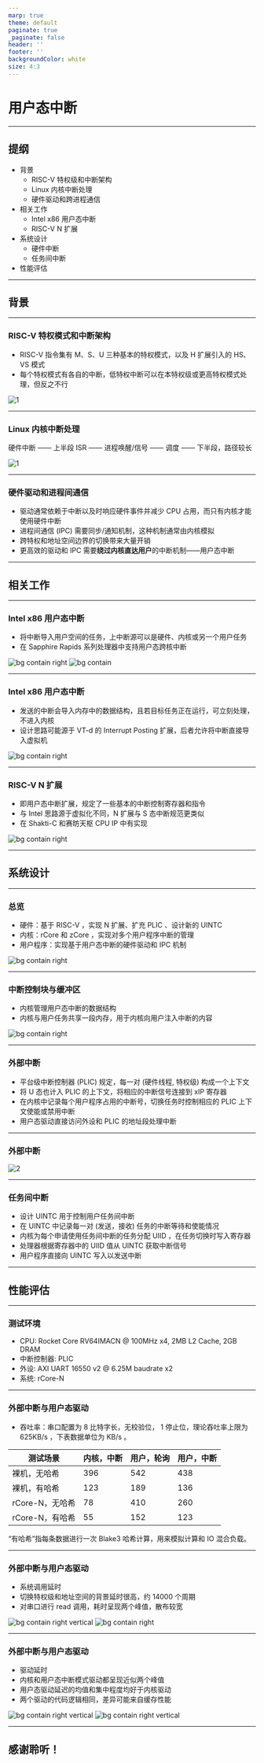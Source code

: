 ```yaml
---
marp: true
theme: default
paginate: true
_paginate: false
header: ''
footer: ''
backgroundColor: white
size: 4:3
---
```


# 用户态中断

---

## 提纲

- 背景
  - RISC-V 特权级和中断架构
  - Linux 内核中断处理
  - 硬件驱动和跨进程通信
- 相关工作
  - Intel x86 用户态中断
  - RISC-V N 扩展
- 系统设计
  - 硬件中断
  - 任务间中断
- 性能评估

---

## 背景

---

### RISC-V 特权模式和中断架构

- RISC-V 指令集有 M、S、U 三种基本的特权模式，以及 H 扩展引入的 HS、VS 模式
- 每个特权模式有各自的中断，低特权中断可以在本特权级或更高特权模式处理，但反之不行

![1](../assets/priv-stack-2.png)

---

### Linux 内核中断处理

硬件中断 —— 上半段 ISR —— 进程唤醒/信号 —— 调度 —— 下半段，路径较长

![1](../assets/linux_intr.png)

---

### 硬件驱动和进程间通信

- 驱动通常依赖于中断以及时响应硬件事件并减少 CPU 占用，而只有内核才能使用硬件中断
- 进程间通信 (IPC) 需要同步/通知机制，这种机制通常由内核模拟
- 跨特权和地址空间边界的切换带来大量开销
- 更高效的驱动和 IPC 需要**绕过内核直达用户**的中断机制——用户态中断

---

## 相关工作

---

### Intel x86 用户态中断

- 将中断导入用户空间的任务，上中断源可以是硬件、内核或另一个用户任务
- 在 Sapphire Rapids 系列处理器中支持用户态跨核中断

![bg contain right](../assets/intel-uintr/deliver.svg)
![bg contain](../assets/intel-uintr/senduipi.svg)

---

### Intel x86 用户态中断

- 发送的中断会导入内存中的数据结构，且若目标任务正在运行，可立刻处理，不进入内核
- 设计思路可能源于 VT-d 的 Interrupt Posting 扩展，后者允许将中断直接导入虚拟机

![bg contain right](../assets/intel-uintr/struct.svg)

---

### RISC-V N 扩展

- 即用户态中断扩展，规定了一些基本的中断控制寄存器和指令
- 与 Intel 思路源于虚拟化不同，N 扩展与 S 态中断规范更类似
- 在 Shakti-C 和赛昉天枢 CPU IP 中有实现

![bg contain right](../assets/utrap.png)

---

## 系统设计

---

### 总览

- 硬件：基于 RISC-V ，实现 N 扩展、扩充 PLIC 、设计新的 UINTC
- 内核：rCore 和 zCore ，实现对多个用户程序中断的管理
- 用户程序：实现基于用户态中断的硬件驱动和 IPC 机制

![bg contain right](../assets/proj.svg)

---

### 中断控制块与缓冲区

- 内核管理用户态中断的数据结构
- 内核与用户任务共享一段内存，用于内核向用户注入中断的内容

![bg contain right](../assets/user_trap_context.svg)

---

### 外部中断

- 平台级中断控制器 (PLIC) 规定，每一对 (硬件线程, 特权级) 构成一个上下文
- 将 U 态也计入 PLIC 的上下文，将相应的中断信号连接到 xIP 寄存器
- 在内核中记录每个用户程序占用的中断号，切换任务时控制相应的 PLIC 上下文使能或禁用中断
- 用户态驱动直接访问外设和 PLIC 的地址段处理中断

---

### 外部中断

![2](../assets/uei.svg)

---

### 任务间中断

- 设计 UINTC 用于控制用户任务间中断
- 在 UINTC 中记录每一对 (发送，接收) 任务的中断等待和使能情况
- 内核为每个申请使用任务间中断的任务分配 UIID ，在任务切换时写入寄存器
- 处理器根据寄存器中的 UIID 值从 UINTC 获取中断信号
- 用户程序直接向 UINTC 写入以发送中断

---

## 性能评估

---

### 测试环境

- CPU: Rocket Core RV64IMACN @ 100MHz x4, 2MB L2 Cache, 2GB DRAM
- 中断控制器: PLIC
- 外设: AXI UART 16550 v2 @ 6.25M baudrate x2
- 系统: rCore-N

---

### 外部中断与用户态驱动

- 吞吐率：串口配置为 8 比特字长，无校验位， 1 停止位，理论吞吐率上限为 625KB/s ，下表数据单位为 KB/s 。

| 测试场景        | 内核，中断 | 用户，轮询 | 用户，中断 |
| --------------- | ---------- | ---------- | ---------- |
| 裸机，无哈希    | 396        | 542        | 438        |
| 裸机，有哈希    | 123        | 189        | 136        |
| rCore-N，无哈希 | 78         | 410        | 260        |
| rCore-N，有哈希 | 55         | 152        | 123        |

“有哈希”指每条数据进行一次 Blake3 哈希计算，用来模拟计算和 IO 混合负载。

---

### 外部中断与用户态驱动

- 系统调用延时
- 切换特权级和地址空间的背景延时很高，约 14000 个周期
- 对串口进行 read 调用，耗时呈现两个峰值，散布较宽

![bg contain right vertical](../assets/trace/gettime.svg)
![bg contain right](../assets/trace/read.svg)

---

### 外部中断与用户态驱动

- 驱动延时
- 内核和用户态中断模式驱动都呈现近似两个峰值
- 用户态驱动延迟的均值和集中程度均好于内核驱动
- 两个驱动的代码逻辑相同，差异可能来自缓存性能

![bg contain right vertical](../assets/trace/sei.svg)
![bg contain right vertical](../assets/trace/uei.svg)

---

## 感谢聆听！
